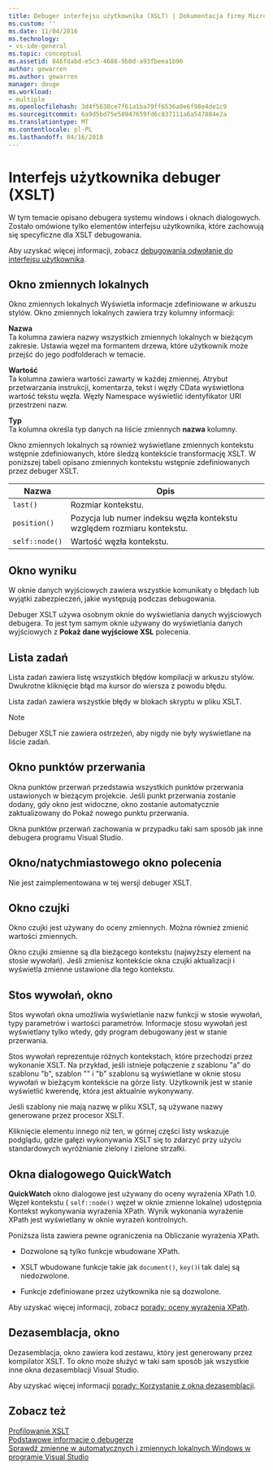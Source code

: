 ```yaml
---
title: Debuger interfejsu użytkownika (XSLT) | Dokumentacja firmy Microsoft
ms.custom: ''
ms.date: 11/04/2016
ms.technology:
- vs-ide-general
ms.topic: conceptual
ms.assetid: 846fdabd-e5c3-4688-9b0d-a93fbeea1b96
author: gewarren
ms.author: gewarren
manager: douge
ms.workload:
- multiple
ms.openlocfilehash: 3d4f5638ce7f61a1ba79ff6536a0e6f98e4de1c9
ms.sourcegitcommit: 6a9d5bd75e50947659fd6c837111a6a547884e2a
ms.translationtype: MT
ms.contentlocale: pl-PL
ms.lasthandoff: 04/16/2018
---
```

# <a name="debugger-user-interface-xslt"></a>Interfejs użytkownika debuger (XSLT)
W tym temacie opisano debugera systemu windows i oknach dialogowych. Zostało omówione tylko elementów interfejsu użytkownika, które zachowują się specyficzne dla XSLT debugowania.  
  
 Aby uzyskać więcej informacji, zobacz [debugowania odwołanie do interfejsu użytkownika](../debugger/debugging-user-interface-reference.md).  
  
## <a name="locals-window"></a>Okno zmiennych lokalnych  
 Okno zmiennych lokalnych Wyświetla informacje zdefiniowane w arkuszu stylów. Okno zmiennych lokalnych zawiera trzy kolumny informacji:  
  
 **Nazwa**  
 Ta kolumna zawiera nazwy wszystkich zmiennych lokalnych w bieżącym zakresie. Ustawia węzeł ma formantem drzewa, które użytkownik może przejść do jego podfolderach w temacie.  
  
 **Wartość**  
 Ta kolumna zawiera wartości zawarty w każdej zmiennej. Atrybut przetwarzania instrukcji, komentarza, tekst i węzły CData wyświetlona wartość tekstu węzła. Węzły Namespace wyświetlić identyfikator URI przestrzeni nazw.  
  
 **Typ**  
 Ta kolumna określa typ danych na liście zmiennych **nazwa** kolumny.  
  
 Okno zmiennych lokalnych są również wyświetlane zmiennych kontekstu wstępnie zdefiniowanych, które śledzą kontekście transformację XSLT. W poniższej tabeli opisano zmiennych kontekstu wstępnie zdefiniowanych przez debuger XSLT.  
  
|Nazwa|Opis|  
|----------|-----------------|  
|`last()`|Rozmiar kontekstu.|  
|`position()`|Pozycja lub numer indeksu węzła kontekstu względem rozmiaru kontekstu.|  
|`self::node()`|Wartość węzła kontekstu.|  
  
## <a name="output-window"></a>Okno wyniku  
 W oknie danych wyjściowych zawiera wszystkie komunikaty o błędach lub wyjątki zabezpieczeń, jakie występują podczas debugowania.  
  
 Debuger XSLT używa osobnym oknie do wyświetlania danych wyjściowych debugera. To jest tym samym oknie używany do wyświetlania danych wyjściowych z **Pokaż dane wyjściowe XSL** polecenia.  
  
## <a name="task-list"></a>Lista zadań  
 Lista zadań zawiera listę wszystkich błędów kompilacji w arkuszu stylów. Dwukrotne kliknięcie błąd ma kursor do wiersza z powodu błędu.  
  
 Lista zadań zawiera wszystkie błędy w blokach skryptu w pliku XSLT.  
  
> [!NOTE]
>  Debuger XSLT nie zawiera ostrzeżeń, aby nigdy nie były wyświetlane na liście zadań.  
  
## <a name="breakpoints-window"></a>Okno punktów przerwania  
 Okna punktów przerwań przedstawia wszystkich punktów przerwania ustawionych w bieżącym projekcie. Jeśli punkt przerwania zostanie dodany, gdy okno jest widoczne, okno zostanie automatycznie zaktualizowany do Pokaż nowego punktu przerwania.  
  
 Okna punktów przerwań zachowania w przypadku taki sam sposób jak inne debugera programu Visual Studio.  
  
## <a name="command-windowimmediate-window"></a>Okno/natychmiastowego okno polecenia  
 Nie jest zaimplementowana w tej wersji debuger XSLT.  
  
## <a name="watch-window"></a>Okno czujki  
 Okno czujki jest używany do oceny zmiennych. Można również zmienić wartości zmiennych.  
  
 Okno czujki zmienne są dla bieżącego kontekstu (najwyższy element na stosie wywołań). Jeśli zmienisz kontekście okna czujki aktualizacji i wyświetla zmienne ustawione dla tego kontekstu.  
  
## <a name="call-stack-window"></a>Stos wywołań, okno  
 Stos wywołań okna umożliwia wyświetlanie nazw funkcji w stosie wywołań, typy parametrów i wartości parametrów. Informacje stosu wywołań jest wyświetlany tylko wtedy, gdy program debugowany jest w stanie przerwania.  
  
 Stos wywołań reprezentuje różnych kontekstach, które przechodzi przez wykonanie XSLT. Na przykład, jeśli istnieje połączenie z szablonu "a" do szablonu "b", szablon "" i "b" szablonu są wyświetlane w oknie stosu wywołań w bieżącym kontekście na górze listy. Użytkownik jest w stanie wyświetlić kwerendę, która jest aktualnie wykonywany.  
  
 Jeśli szablony nie mają nazwę w pliku XSLT, są używane nazwy generowane przez procesor XSLT.  
  
 Kliknięcie elementu innego niż ten, w górnej części listy wskazuje podglądu, gdzie gałęzi wykonywania XSLT się to zdarzyć przy użyciu standardowych wyróżnianie zielony i zielone strzałki.  
  
## <a name="quickwatch-dialog-box"></a>Okna dialogowego QuickWatch  
 **QuickWatch** okno dialogowe jest używany do oceny wyrażenia XPath 1.0. Węzeł kontekstu ( `self::node()` węzeł w oknie zmienne lokalne) udostępnia Kontekst wykonywania wyrażenia XPath. Wynik wykonania wyrażenie XPath jest wyświetlany w oknie wyrażeń kontrolnych.  
  
 Poniższa lista zawiera pewne ograniczenia na Obliczanie wyrażenia XPath.  
  
-   Dozwolone są tylko funkcje wbudowane XPath.  
  
-   XSLT wbudowane funkcje takie jak `document()`, `key()`i tak dalej są niedozwolone.  
  
-   Funkcje zdefiniowane przez użytkownika nie są dozwolone.  
  
Aby uzyskać więcej informacji, zobacz [porady: oceny wyrażenia XPath](../xml-tools/how-to-evaluate-an-xpath-expression.md).  
  
## <a name="disassembly-window"></a>Dezasemblacja, okno  
 Dezasemblacja, okno zawiera kod zestawu, który jest generowany przez kompilator XSLT. To okno może służyć w taki sam sposób jak wszystkie inne okna dezasemblacji Visual Studio.  
  
 Aby uzyskać więcej informacji [porady: Korzystanie z okna dezasemblacji](../debugger/how-to-use-the-disassembly-window.md).  
  
## <a name="see-also"></a>Zobacz też  
 [Profilowanie XSLT](../xml-tools/debugging-xslt.md)   
 [Podstawowe informacje o debugerze](../debugger/debugger-basics.md)   
 [Sprawdź zmienne w automatycznych i zmiennych lokalnych Windows w programie Visual Studio](../debugger/autos-and-locals-windows.md)